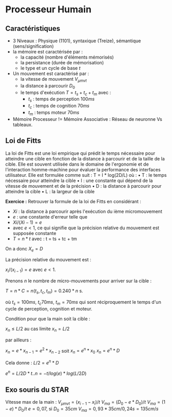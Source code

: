 # Processeur Humain

## Caractéristiques

- 3 Niveaux : Physique (1101), syntaxique (Treize), sémantique (sens/signification)
- la mémoire est caractérisée par :
  - la capacité (nombre d'éléments mémorisés)
  - la persistance (durée de mémorisation)
  - le type et un cycle de base $t$
- Un mouvement est caractérisé par :
  - la vitesse de mouvement $V_{µmvt}$
  - la distance à parcourir $D_0$
  - le temps d'exécution $T = t_s + t_c + t_m$ avec :
    - $t_s$ : temps de perception $100 ms$
    - $t_c$ : temps de cognition $70 ms$
    - $t_m$ : temps moteur $70 ms$
- Mémoire Processeur != Mémoire Associative : Réseau de neuronne Vs tableaux.
  
  
## Loi de Fitts

La loi de Fitts est une loi empirique qui prédit le temps nécessaire pour atteindre une cible en fonction de la distance à parcourir et de la taille de la cible. Elle est souvent utilisée dans le domaine de l'ergonomie et de l'interaction homme-machine pour évaluer la performance des interfaces utilisateur.
Elle est formulée comme suit :
T = I * log(2D/L)
où :
• T : le temps nécessaire pour atteindre la cible
• I : une constante qui dépend de la vitesse de mouvement et de la précision
• D : la distance à parcourir pour atteindre la cible
• L : la largeur de la cible

<b>Exercice :</b>
Retrouver la formule de la loi de Fitts en considérant :
- $Xi$ : la distance à parcourir après l'exécution du ième
micromouvement
- $e$ : une constante d'erreur telle que
- $Xi/(Xi-1) = e$
- avec $e < 1$, ce qui signifie que la précision relative du mouvement est
supposée constante
- $T = n * t$ avec : t = ts + tc + tm

On a donc $X_e = D$

La précision relative du mouvement est :

$x_i/(x_{i-1}) = e$ avec $e < 1$.

Prenons $n$ le nombre de micro-mouvements pour arriver sur la cible :

$T = n * C = n(t_s, t_c, t_m) = 0.240 * n$ s.

où $t_s = 100ms$, $t_c 70ms$, $t_m = 70ms$ qui sont réciproquement le temps d'un cycle de perception, cognition et moteur.

Condition pour que la main soit la cible :

$x_n \leq L/2$
au cas limite $x_n = L/2$

par ailleurs :

$x_n = e*x_{n-1} = e^2 * x_{n-2}$
soit $x_n = e^n * x_0$
$x_n = e^n*D$

Cela donne :
$L/2 = e^n*D$

$e^n = L/2D * t .. n = -t/log(e) * log(L/2D)$

## Exo souris du STAR

Vitesse max de la main :
$V_{µmvt} = (x_{i-1} - x_i)/t$
$V_{ma} = (D_0 - e*D_0)/t$
$V_{ma} = (1-e)*D_0/t$ 
$e = 0,07$, si $D_0 = 35cm$
$V_{ma} = 0,93*35cm/0,24s = 135cm/s$

